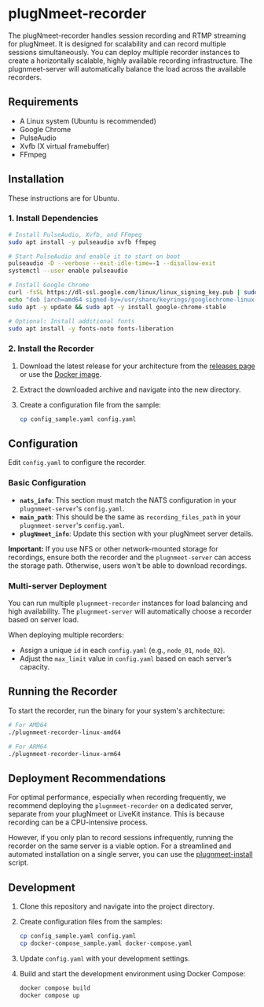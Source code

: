 # plugNmeet-recorder

The plugNmeet-recorder handles session recording and RTMP streaming for plugNmeet. It is designed for scalability and can record multiple sessions simultaneously. You can deploy multiple recorder instances to create a horizontally scalable, highly available recording infrastructure. The plugnmeet-server will automatically balance the load across the available recorders.

## Requirements

*   A Linux system (Ubuntu is recommended)
*   Google Chrome
*   PulseAudio
*   Xvfb (X virtual framebuffer)
*   FFmpeg

## Installation

These instructions are for Ubuntu.

### 1. Install Dependencies

```bash
# Install PulseAudio, Xvfb, and FFmpeg
sudo apt install -y pulseaudio xvfb ffmpeg

# Start PulseAudio and enable it to start on boot
pulseaudio -D --verbose --exit-idle-time=-1 --disallow-exit
systemctl --user enable pulseaudio

# Install Google Chrome
curl -fsSL https://dl-ssl.google.com/linux/linux_signing_key.pub | sudo gpg --dearmor -o /usr/share/keyrings/googlechrome-linux-keyring.gpg
echo "deb [arch=amd64 signed-by=/usr/share/keyrings/googlechrome-linux-keyring.gpg] http://dl.google.com/linux/chrome/deb/ stable main" | sudo tee /etc/apt/sources.list.d/google-chrome.list > /dev/null
sudo apt -y update && sudo apt -y install google-chrome-stable

# Optional: Install additional fonts
sudo apt install -y fonts-noto fonts-liberation
```

### 2. Install the Recorder

1.  Download the latest release for your architecture from the [releases page](https://github.com/mynaparrot/plugNmeet-recorder/releases) or use the [Docker image](https://hub.docker.com/r/mynaparrot/plugnmeet-recorder).
2.  Extract the downloaded archive and navigate into the new directory.
3.  Create a configuration file from the sample:

    ```bash
    cp config_sample.yaml config.yaml
    ```

## Configuration

Edit `config.yaml` to configure the recorder.

### Basic Configuration

*   **`nats_info`**: This section must match the NATS configuration in your `plugnmeet-server`'s `config.yaml`.
*   **`main_path`**: This should be the same as `recording_files_path` in your `plugnmeet-server`'s `config.yaml`.
*   **`plugNmeet_info`**: Update this section with your plugNmeet server details.

**Important:** If you use NFS or other network-mounted storage for recordings, ensure both the recorder and the `plugnmeet-server` can access the storage path. Otherwise, users won't be able to download recordings.

### Multi-server Deployment

You can run multiple `plugnmeet-recorder` instances for load balancing and high availability. The `plugnmeet-server` will automatically choose a recorder based on server load.

When deploying multiple recorders:

*   Assign a unique `id` in each `config.yaml` (e.g., `node_01`, `node_02`).
*   Adjust the `max_limit` value in `config.yaml` based on each server’s capacity.

## Running the Recorder

To start the recorder, run the binary for your system's architecture:

```bash
# For AMD64
./plugnmeet-recorder-linux-amd64

# For ARM64
./plugnmeet-recorder-linux-arm64
```

## Deployment Recommendations

For optimal performance, especially when recording frequently, we recommend deploying the `plugnmeet-recorder` on a dedicated server, separate from your plugNmeet or LiveKit instance. This is because recording can be a CPU-intensive process.

However, if you only plan to record sessions infrequently, running the recorder on the same server is a viable option. For a streamlined and automated installation on a single server, you can use the [plugnmeet-install](https://github.com/mynaparrot/plugNmeet-install) script.

## Development

1.  Clone this repository and navigate into the project directory.
2.  Create configuration files from the samples:

    ```bash
    cp config_sample.yaml config.yaml
    cp docker-compose_sample.yaml docker-compose.yaml
    ```
3.  Update `config.yaml` with your development settings.
4.  Build and start the development environment using Docker Compose:

    ```bash
    docker compose build
    docker compose up
    ```
